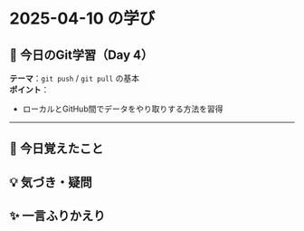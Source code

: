 # 2025-04-10 の学び

## 📘 今日のGit学習（Day 4）

**テーマ**：`git push` / `git pull` の基本  
**ポイント**：  
- ローカルとGitHub間でデータをやり取りする方法を習得

---

## 🧠 今日覚えたこと

## 💡 気づき・疑問

## ✨ 一言ふりかえり
